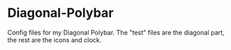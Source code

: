 # Diagonal-Polybar
Config files for my Diagonal Polybar. The "test" files are the diagonal part, the rest are the icons and clock.
